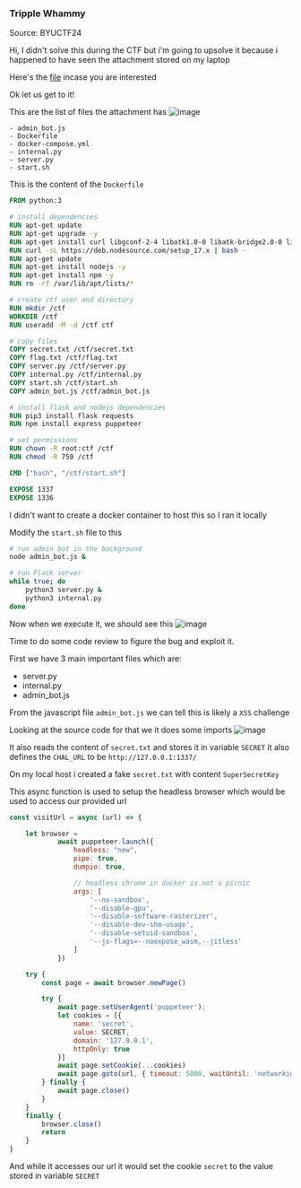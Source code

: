 <h3> Tripple Whammy </h3>

Source: BYUCTF24

Hi, I didn't solve this during the CTF but i'm going to upsolve it because i happened to have seen the attachment stored on my laptop

Here's the [file](https://github.com/h4ckyou/h4ckyou.github.io/blob/main/posts/articles/attachments/triple-whammy.zip) incase you are interested

Ok let us get to it!

This are the list of files the attachment has
![image](https://github.com/user-attachments/assets/0fe057fa-3be8-42c5-bcf3-b5deb8c60735)

```
- admin_bot.js
- Dockerfile
- docker-compose.yml
- internal.py
- server.py
- start.sh
```

This is the content of the `Dockerfile`

```dockerfile
FROM python:3

# install dependencies
RUN apt-get update 
RUN apt-get upgrade -y 
RUN apt-get install curl libgconf-2-4 libatk1.0-0 libatk-bridge2.0-0 libgdk-pixbuf2.0-0 libgtk-3-0 libgbm-dev libnss3-dev libxss-dev libasound2 -y
RUN curl -sL https://deb.nodesource.com/setup_17.x | bash -
RUN apt-get update
RUN apt-get install nodejs -y
RUN apt-get install npm -y
RUN rm -rf /var/lib/apt/lists/*

# create ctf user and directory
RUN mkdir /ctf
WORKDIR /ctf
RUN useradd -M -d /ctf ctf

# copy files
COPY secret.txt /ctf/secret.txt
COPY flag.txt /ctf/flag.txt
COPY server.py /ctf/server.py
COPY internal.py /ctf/internal.py
COPY start.sh /ctf/start.sh
COPY admin_bot.js /ctf/admin_bot.js

# install flask and nodejs dependencies
RUN pip3 install flask requests
RUN npm install express puppeteer

# set permissions
RUN chown -R root:ctf /ctf 
RUN chmod -R 750 /ctf

CMD ["bash", "/ctf/start.sh"]

EXPOSE 1337
EXPOSE 1336
```

I didn't want to create a docker container to host this so I ran it locally

Modify the `start.sh` file to this

```bash
# run admin bot in the background
node admin_bot.js &

# run Flask server
while true; do
    python3 server.py &
    python3 internal.py
done
```

Now when we execute it, we should see this
![image](https://github.com/user-attachments/assets/d6e8cbde-aae7-4579-a29d-9d6884f323fb)

Time to do some code review to figure the bug and exploit it.

First we have 3 main important files which are:
- server.py
- internal.py
- admin_bot.js

From the javascript file `admin_bot.js` we can tell this is likely a `XSS` challenge 

Looking at the source code for that we it does some imports
![image](https://github.com/user-attachments/assets/bd516ceb-8030-433f-8f02-baf35a337e99)

It also reads the content of `secret.txt` and stores it in variable `SECRET` it also defines the `CHAL_URL` to be `http://127.0.0.1:1337/`

On my local host i created a fake `secret.txt` with content `SuperSecretKey`

This async function is used to setup the headless browser which would be used to access our provided url

```js
const visitUrl = async (url) => {

    let browser =
            await puppeteer.launch({
                headless: "new",
                pipe: true,
                dumpio: true,

                // headless chrome in docker is not a picnic
                args: [
                    '--no-sandbox',
                    '--disable-gpu',
                    '--disable-software-rasterizer',
                    '--disable-dev-shm-usage',
                    '--disable-setuid-sandbox',
                    '--js-flags=--noexpose_wasm,--jitless'
                ]
            })

    try {
        const page = await browser.newPage()

        try {
            await page.setUserAgent('puppeteer');
            let cookies = [{
                name: 'secret',
                value: SECRET,
                domain: '127.0.0.1',
                httpOnly: true
            }]
            await page.setCookie(...cookies)
            await page.goto(url, { timeout: 5000, waitUntil: 'networkidle2' })
        } finally {
            await page.close()
        }
    }
    finally {
        browser.close()
        return
    }
}
```

And while it accesses our url it would set the cookie `secret` to the value stored in variable `SECRET`

















